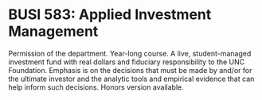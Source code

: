 # BUSI 583: Applied Investment Management

Permission of the department. Year-long course. A live, student-managed investment fund with real dollars and fiduciary responsibility to the UNC Foundation. Emphasis is on the decisions that must be made by and/or for the ultimate investor and the analytic tools and empirical evidence that can help inform such decisions. Honors version available.